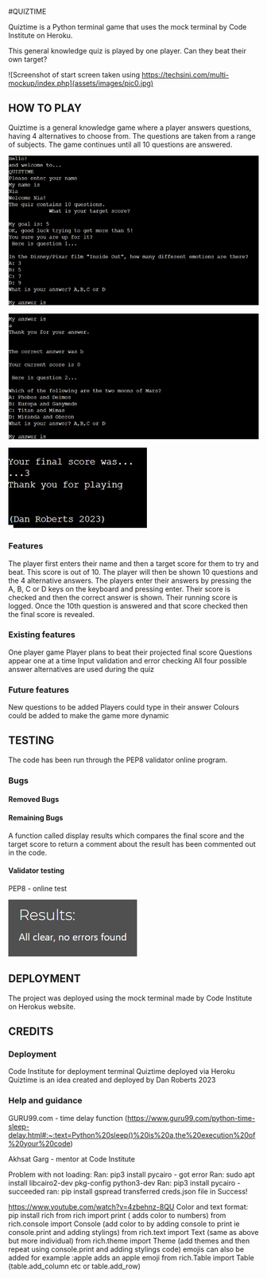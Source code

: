 #QUIZTIME

Quiztime is a Python terminal game that uses the mock terminal by Code Institute on Heroku.

This general knowledge quiz is played by one player. Can they beat their own target?

![Screenshot of start screen taken using https://techsini.com/multi-mockup/index.php](assets/images/pic0.jpg)

## HOW TO PLAY

Quiztime is a general knowledge game where a player answers questions, having 4 alternatives to choose from. The questions are taken from a range of subjects. The game continues until all 10 questions are answered.

![Screenshot](assets/images/pic1.jpg)

![Screenshot](assets/images/pic2.jpg)

![Screenshot](assets/images/pic3.jpg)

### Features

The player first enters their name and then a target score for them to try and beat. This score is out of 10.
The player will then be shown 10 questions and the 4 alternative answers. The players enter their answers by pressing the A, B, C or D keys on the keyboard and pressing enter. Their score is checked and then the correct answer is shown. Their running score is logged. Once the 10th question is answered and that score checked then the final score is revealed.

### Existing features

One player game
Player plans to beat their projected final score
Questions appear one at a time
Input validation and error checking
All four possible answer alternatives are used during the quiz

### Future features

New questions to be added
Players could type in their answer
Colours could be added to make the game more dynamic

## TESTING

The code has been run through the PEP8 validator online program.

### Bugs

#### Removed Bugs

#### Remaining Bugs

A function called display results which compares the final score and the target score to return a comment about the result has been commented out in the code.

#### Validator testing

PEP8 - online test

![Screenshot](assets/images/PEP8check.jpg)

## DEPLOYMENT

The project was deployed using the mock terminal made by Code Institute on Herokus website.

## CREDITS

### Deployment

Code Institute for deployment terminal
Quiztime deployed via Heroku
Quiztime is an idea created and deployed by Dan Roberts 2023

### Help and guidance

GURU99.com - time delay function
(https://www.guru99.com/python-time-sleep-delay.html#:~:text=Python%20sleep()%20is%20a,the%20execution%20of%20your%20code)

Akhsat Garg - mentor at Code Institute

Problem with not loading:
Ran: pip3 install pycairo - got error 
Ran: sudo apt install libcairo2-dev pkg-config python3-dev
Ran: pip3 install pycairo - succeeded
ran: pip install gspread
transferred creds.json file in
Success!

https://www.youtube.com/watch?v=4zbehnz-8QU
Color and text format:
pip install rich
from rich import print ( adds color to numbers)
from rich.console import Console (add color to by adding console to print ie console.print and adding stylings)
from rich.text import Text (same as above but more individual)
from rich.theme import Theme (add themes and then repeat using console.print and adding stylings code)
    emojis can also be added for example :apple adds an apple emoji
from rich.Table import Table (table.add_column etc or table.add_row)